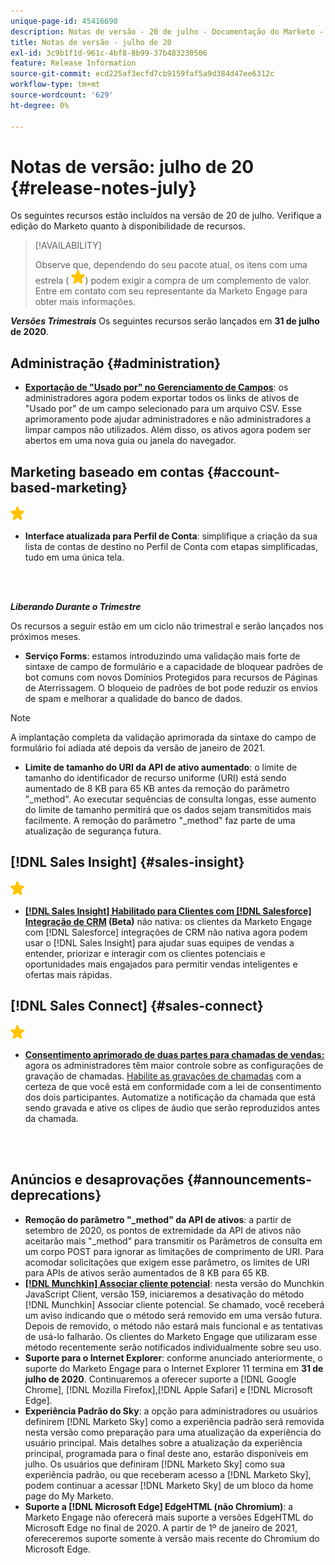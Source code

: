 ```yaml
---
unique-page-id: 45416698
description: Notas de versão - 20 de julho - Documentação do Marketo - Documentação do produto
title: Notas de versão - julho de 20
exl-id: 3c9b1f1d-961c-4bf8-8b99-37b483230506
feature: Release Information
source-git-commit: ecd225af3ecfd7cb9159faf5a9d384d47ee6312c
workflow-type: tm+mt
source-wordcount: '629'
ht-degree: 0%

---
```


# Notas de versão: julho de 20 {#release-notes-july}

Os seguintes recursos estão incluídos na versão de 20 de julho. Verifique a edição do Marketo quanto à disponibilidade de recursos.

>[!AVAILABILITY]
>
>Observe que, dependendo do seu pacote atual, os itens com uma estrela ( ![(estrela)](assets/yellow-star.png)) podem exigir a compra de um complemento de valor. Entre em contato com seu representante da Marketo Engage para obter mais informações.

**_Versões Trimestrais_** Os seguintes recursos serão lançados em **31 de julho de 2020**.

## Administração {#administration}

* **[Exportação de &quot;Usado por&quot; no Gerenciamento de Campos](/help/marketo/product-docs/administration/field-management/export-used-by-data-for-a-field.md)**: os administradores agora podem exportar todos os links de ativos de &quot;Usado por&quot; de um campo selecionado para um arquivo CSV. Esse aprimoramento pode ajudar administradores e não administradores a limpar campos não utilizados. Além disso, os ativos agora podem ser abertos em uma nova guia ou janela do navegador.

## Marketing baseado em contas {#account-based-marketing}

![(estrela)](assets/yellow-star.png)

* **Interface atualizada para Perfil de Conta**: simplifique a criação da sua lista de contas de destino no Perfil de Conta com etapas simplificadas, tudo em uma única tela.

<br> 

**_Liberando Durante o Trimestre_**

Os recursos a seguir estão em um ciclo não trimestral e serão lançados nos próximos meses.

* **Serviço Forms**: estamos introduzindo uma validação mais forte de sintaxe de campo de formulário e a capacidade de bloquear padrões de bot comuns com novos Domínios Protegidos para recursos de Páginas de Aterrissagem. O bloqueio de padrões de bot pode reduzir os envios de spam e melhorar a qualidade do banco de dados.

>[!NOTE]
>
>A implantação completa da validação aprimorada da sintaxe do campo de formulário foi adiada até depois da versão de janeiro de 2021.

* **Limite de tamanho do URI da API de ativo aumentado**: o limite de tamanho do identificador de recurso uniforme (URI) está sendo aumentado de 8 KB para 65 KB antes da remoção do parâmetro &quot;_method&quot;. Ao executar sequências de consulta longas, esse aumento do limite de tamanho permitirá que os dados sejam transmitidos mais facilmente. A remoção do parâmetro &quot;_method&quot; faz parte de uma atualização de segurança futura.

## [!DNL Sales Insight] {#sales-insight}

![(estrela)](assets/yellow-star.png)

* **[[!DNL Sales Insight] Habilitado para Clientes com  [!DNL Salesforce] Integração de CRM](/help/marketo/product-docs/marketo-sales-insight/sales-insight-for-non-native-salesforce-integrations.md) (Beta)** não nativa: os clientes da Marketo Engage com [!DNL Salesforce] integrações de CRM não nativa agora podem usar o [!DNL Sales Insight] para ajudar suas equipes de vendas a entender, priorizar e interagir com os clientes potenciais e oportunidades mais engajados para permitir vendas inteligentes e ofertas mais rápidas.

## [!DNL Sales Connect] {#sales-connect}

![(estrela)](assets/yellow-star.png)

* **[Consentimento aprimorado de duas partes para chamadas de vendas:](/help/marketo/product-docs/marketo-sales-connect/phone/two-party-consent-settings.md)** agora os administradores têm maior controle sobre as configurações de gravação de chamadas. [Habilite as gravações de chamadas](/help/marketo/product-docs/marketo-sales-connect/phone/enable-call-recording.md) com a certeza de que você está em conformidade com a lei de consentimento dos dois participantes. Automatize a notificação da chamada que está sendo gravada e ative os clipes de áudio que serão reproduzidos antes da chamada.

<br> 

## Anúncios e desaprovações {#announcements-deprecations}

* **Remoção do parâmetro &quot;_method&quot; da API de ativos**: a partir de setembro de 2020, os pontos de extremidade da API de ativos não aceitarão mais &quot;_method&quot; para transmitir os Parâmetros de consulta em um corpo POST para ignorar as limitações de comprimento de URI. Para acomodar solicitações que exigem esse parâmetro, os limites de URI para APIs de ativos serão aumentados de 8 KB para 65 KB.
* **[[!DNL Munchkin] Associar cliente potencial](https://developers.marketo.com/blog/deprecation-of-munchkin-associate-lead-method/)**: nesta versão do Munchkin JavaScript Client, versão 159, iniciaremos a desativação do método [!DNL Munchkin] Associar cliente potencial. Se chamado, você receberá um aviso indicando que o método será removido em uma versão futura. Depois de removido, o método não estará mais funcional e as tentativas de usá-lo falharão. Os clientes do Marketo Engage que utilizaram esse método recentemente serão notificados individualmente sobre seu uso.
* **Suporte para o Internet Explorer**: conforme anunciado anteriormente, o suporte do Marketo Engage para o Internet Explorer 11 termina em **31 de julho de 2020**. Continuaremos a oferecer suporte a [!DNL Google Chrome], [!DNL Mozilla Firefox],[!DNL  Apple Safari] e [!DNL Microsoft Edge].
* **Experiência Padrão do Sky**: a opção para administradores ou usuários definirem [!DNL Marketo Sky] como a experiência padrão será removida nesta versão como preparação para uma atualização da experiência do usuário principal. Mais detalhes sobre a atualização da experiência principal, programada para o final deste ano, estarão disponíveis em julho. Os usuários que definiram [!DNL Marketo Sky] como sua experiência padrão, ou que receberam acesso a [!DNL Marketo Sky], podem continuar a acessar [!DNL Marketo Sky] de um bloco da home page do My Marketo.
* **Suporte a [!DNL Microsoft Edge] EdgeHTML (não Chromium)**: a Marketo Engage não oferecerá mais suporte a versões EdgeHTML do Microsoft Edge no final de 2020. A partir de 1º de janeiro de 2021, ofereceremos suporte somente à versão mais recente do Chromium do Microsoft Edge.
